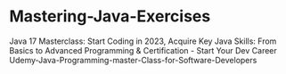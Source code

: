 # Mastering-Java-Exercises
 Java 17 Masterclass: Start Coding in 2023, Acquire Key Java Skills: From Basics to Advanced Programming & Certification - Start Your Dev Career
 Udemy-Java-Programming-master-Class-for-Software-Developers
